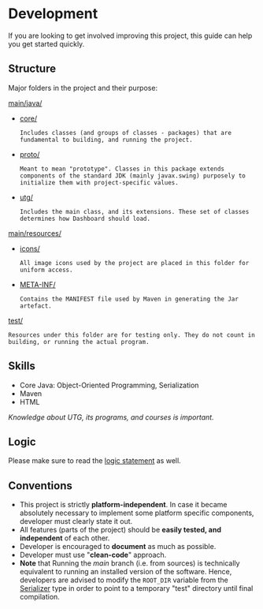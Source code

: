 # Development

If you are looking to get involved improving this project, this guide can help you get started quickly.

## Structure

Major folders in the project and their purpose:

[main/java/](src/main/java)

- [core/](src/main/java/core)
  
  `Includes classes (and groups of classes - packages) that are fundamental to building, and running the project.`

- [proto/](src/main/java/proto)
  
  `Meant to mean "prototype". Classes in this package extends components of the standard JDK (mainly javax.swing) purposely to initialize them with project-specific values.`

- [utg/](src/main/java/utg)
  
  `Includes the main class, and its extensions. These set of classes determines how Dashboard should load.`

[main/resources/](src/main/resources)

- [icons/](src/main/resources/icons)
    
  `All image icons used by the project are placed in this folder for uniform access.`
  
- [META-INF/](src/main/resources/META-INF)
  
  `Contains the MANIFEST file used by Maven in generating the Jar artefact.`

[test/](src/test)

  `Resources under this folder are for testing only. They do not count in building, or running the actual program.`

## Skills

- Core Java: Object-Oriented Programming, Serialization
- Maven
- HTML

_Knowledge about UTG, its programs, and courses is important._

## Logic

Please make sure to read the [logic statement](Logic.md) as well.

## Conventions

- This project is strictly **platform-independent**.
  In case it became absolutely necessary to implement some platform specific components,
  developer must clearly state it out.
- All features (parts of the project) should be **easily tested, and independent** of each other.
- Developer is encouraged to **document** as much as possible.
- Developer must use "**clean-code**" approach.
- **Note** that Running the *main* branch (i.e. from sources) is technically equivalent
  to running an installed version of the software.
  Hence, developers are advised to modify the `ROOT_DIR` variable
  from the [Serializer](src/main/java/core/utils/Serializer.java) type
  in order to point to a temporary "test" directory until final compilation.
